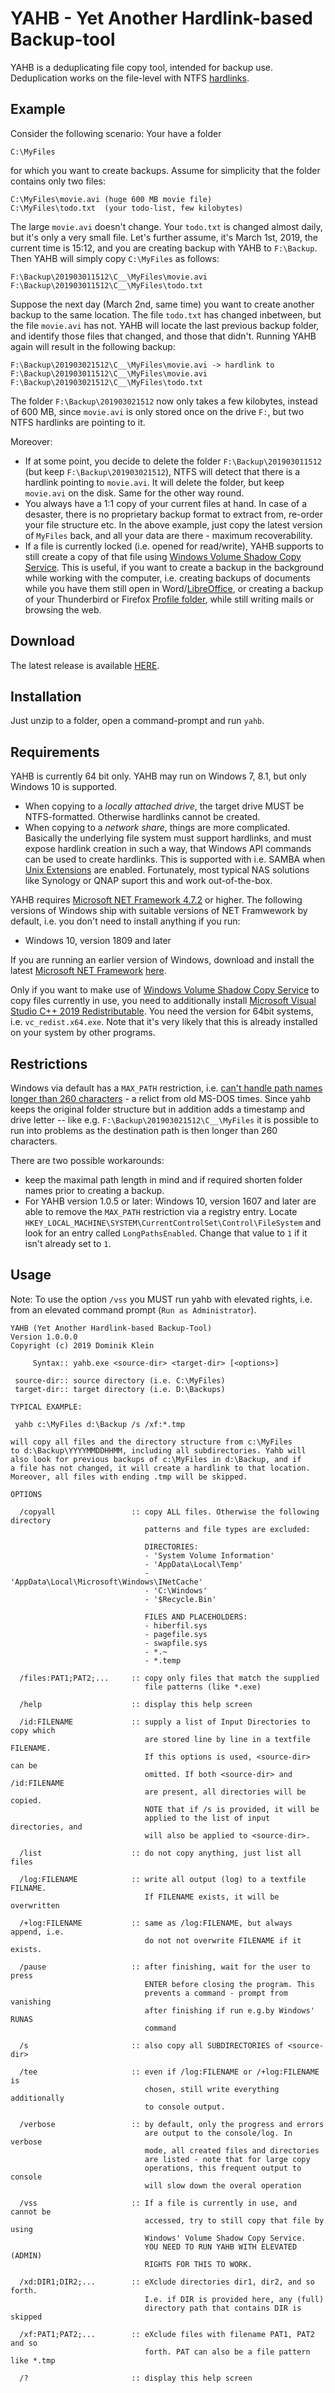 # YAHB - Yet Another Hardlink-based Backup-tool

YAHB is a deduplicating file copy tool, intended for backup use. Deduplication works on the file-level with NTFS [hardlinks](https://en.wikipedia.org/wiki/Hard_link).

## Example 

Consider the following scenario: Your have a folder

    C:\MyFiles
    
for which you want to create backups. Assume for simplicity that the folder contains only two files:

    C:\MyFiles\movie.avi (huge 600 MB movie file)
    C:\MyFiles\todo.txt  (your todo-list, few kilobytes)

The large `movie.avi` doesn't change. Your `todo.txt` is changed almost daily, but it's only a very small file. Let's further assume, it's March 1st, 2019, the current time is 15:12, and you are creating backup with YAHB to `F:\Backup`. Then YAHB will simply copy `C:\MyFiles` as follows:

    F:\Backup\201903011512\C__\MyFiles\movie.avi
    F:\Backup\201903011512\C__\MyFiles\todo.txt
    
Suppose the next day (March 2nd, same time) you want to create another backup to the same location. The file `todo.txt` has changed inbetween, but the file `movie.avi` has not. YAHB will locate the last previous backup folder, and identify those files that changed, and those that didn't. Running YAHB again will result in the following backup:

    F:\Backup\201903021512\C__\MyFiles\movie.avi -> hardlink to F:\Backup\201903011512\C__\MyFiles\movie.avi
    F:\Backup\201903021512\C__\MyFiles\todo.txt
    
The folder `F:\Backup\201903021512` now only takes a few kilobytes, instead of 600 MB, since `movie.avi` is only stored once on the drive `F:`, but two NTFS hardlinks are pointing to it.

Moreover:

* If at some point, you decide to delete the folder `F:\Backup\201903011512` (but keep `F:\Backup\201903021512`), NTFS will detect that there is a hardlink pointing to `movie.avi`. It will delete the folder, but keep `movie.avi` on the disk. Same for the other way round.
* You always have a 1:1 copy of your current files at hand. In case of a desaster, there is no proprietary backup format to extract from, re-order your file structure etc. In the above example, just copy the latest version of `MyFiles` back, and all your data are there - maximum recoverability.
* If a file is currently locked (i.e. opened for read/write), YAHB supports to still create a copy of that file using [Windows Volume Shadow Copy Service](https://en.wikipedia.org/wiki/Shadow_Copy). This is useful, if you want to create a backup in the background while working with the computer, i.e. creating backups of documents while you have them still open in Word/[LibreOffice](https://www.libreoffice.org), or creating a backup of your Thunderbird or Firefox [Profile folder](https://www.howtogeek.com/255587/how-to-find-your-firefox-profile-folder-on-windows-mac-and-linux/), while still writing mails or browsing the web.

## Download

The latest release is available [HERE](https://github.com/asdfjkl/yahb/releases).

## Installation

Just unzip to a folder, open a command-prompt and run `yahb`.

## Requirements

YAHB is currently 64 bit only. YAHB may run on Windows 7, 8.1, but only Windows 10 is supported.

* When copying to a *locally attached drive*, the target drive MUST be NTFS-formatted. Otherwise hardlinks cannot be created.
* When copying to a *network share*, things are more complicated. Basically the underlying file system must support hardlinks, and must expose hardlink creation in such a way, that Windows API commands can be used to create hardlinks. This is supported with i.e. SAMBA when [Unix Extensions](https://www.samba.org/samba/docs/current/man-html/smb.conf.5.html#UNIXEXTENSIONS) are enabled. Fortunately, most typical NAS solutions like Synology or QNAP suport this and work out-of-the-box.

YAHB requires [Microsoft NET Framework 4.7.2](https://dotnet.microsoft.com/download/dotnet-framework) or higher. The following versions of Windows ship with suitable versions of NET Framwework by default, i.e. you don't need to install anything if you run:
- Windows 10, version 1809 and later

If you are running an earlier version of Windows, download and install the latest [Microsoft NET Framework](https://dotnet.microsoft.com/download/dotnet-framework) [here](https://dotnet.microsoft.com/download/dotnet-framework).

Only if you want to make use of [Windows Volume Shadow Copy Service](https://en.wikipedia.org/wiki/Shadow_Copy) to copy files currently in use, you need to additionally install [Microsoft Visual Studio C++ 2019 Redistributable]( https://support.microsoft.com/en-us/help/2977003/the-latest-supported-visual-c-downloads). You need the version for 64bit systems, i.e. `vc_redist.x64.exe`. Note that it's very likely that this is already installed on your system by other programs.

## Restrictions

Windows via default has a `MAX_PATH` restriction, i.e. [can't handle path names longer than 260 characters](https://docs.microsoft.com/en-us/windows/win32/fileio/naming-a-file) - a relict from old MS-DOS times. 
Since yahb keeps the original folder structure but in addition adds a timestamp and drive letter -- like e.g. `F:\Backup\201903021512\C__\MyFiles` it is possible to run into problems as the destination path is then longer than 260 characters.

There are two possible workarounds:
 * keep the maximal path length in mind and if required shorten folder names prior to creating a backup.
 * For YAHB version 1.0.5 or later: Windows 10, version 1607 and later are able to remove the `MAX_PATH` restriction via a registry entry. Locate `HKEY_LOCAL_MACHINE\SYSTEM\CurrentControlSet\Control\FileSystem` and look for an entry called `LongPathsEnabled`. Change that value to `1` if it isn't already set to `1`. 

## Usage

Note: To use the option `/vss` you MUST run yahb with elevated rights, i.e. from an elevated command prompt (`Run as Administrator`).

```
YAHB (Yet Another Hardlink-based Backup-Tool)
Version 1.0.0.0
Copyright (c) 2019 Dominik Klein

     Syntax:: yahb.exe <source-dir> <target-dir> [<options>]

 source-dir:: source directory (i.e. C:\MyFiles)
 target-dir:: target directory (i.e. D:\Backups)

TYPICAL EXAMPLE:

 yahb c:\MyFiles d:\Backup /s /xf:*.tmp

will copy all files and the directory structure from c:\MyFiles
to d:\Backup\YYYYMMDDHHMM, including all subdirectories. Yahb will
also look for previous backups of c:\MyFiles in d:\Backup, and if
a file has not changed, it will create a hardlink to that location.
Moreover, all files with ending .tmp will be skipped.

OPTIONS

  /copyall                 :: copy ALL files. Otherwise the following directory
                              patterns and file types are excluded:

                              DIRECTORIES:
                              - 'System Volume Information'
                              - 'AppData\Local\Temp'
                              - 'AppData\Local\Microsoft\Windows\INetCache'
                              - 'C:\Windows'
                              - '$Recycle.Bin'

                              FILES AND PLACEHOLDERS:
                              - hiberfil.sys
                              - pagefile.sys
                              - swapfile.sys
                              - *.~
                              - *.temp

  /files:PAT1;PAT2;...     :: copy only files that match the supplied
                              file patterns (like *.exe)

  /help                    :: display this help screen

  /id:FILENAME             :: supply a list of Input Directories to copy which
                              are stored line by line in a textfile FILENAME.
                              If this options is used, <source-dir> can be
                              omitted. If both <source-dir> and /id:FILENAME
                              are present, all directories will be copied.
                              NOTE that if /s is provided, it will be 
                              applied to the list of input directories, and
                              will also be applied to <source-dir>.

  /list                    :: do not copy anything, just list all files

  /log:FILENAME            :: write all output (log) to a textfile FILNAME.
                              If FILENAME exists, it will be overwritten

  /+log:FILENAME           :: same as /log:FILENAME, but always append, i.e.
                              do not not overwrite FILENAME if it exists.

  /pause                   :: after finishing, wait for the user to press
                              ENTER before closing the program. This
                              prevents a command - prompt from vanishing
                              after finishing if run e.g.by Windows' RUNAS
                              command

  /s                       :: also copy all SUBDIRECTORIES of <source-dir>

  /tee                     :: even if /log:FILENAME or /+log:FILENAME is
                              chosen, still write everything additionally
                              to console output.

  /verbose                 :: by default, only the progress and errors 
                              are output to the console/log. In verbose
                              mode, all created files and directories
                              are listed - note that for large copy
                              operations, this frequent output to console
                              will slow down the overal operation

  /vss                     :: If a file is currently in use, and cannot be
                              accessed, try to still copy that file by using
                              Windows' Volume Shadow Copy Service.
                              YOU NEED TO RUN YAHB WITH ELEVATED (ADMIN)
                              RIGHTS FOR THIS TO WORK.

  /xd:DIR1;DIR2;...        :: eXclude directories dir1, dir2, and so forth.
                              I.e. if DIR is provided here, any (full)
                              directory path that contains DIR is skipped

  /xf:PAT1;PAT2;...        :: eXclude files with filename PAT1, PAT2 and so
                              forth. PAT can also be a file pattern like *.tmp

  /?                       :: display this help screen

